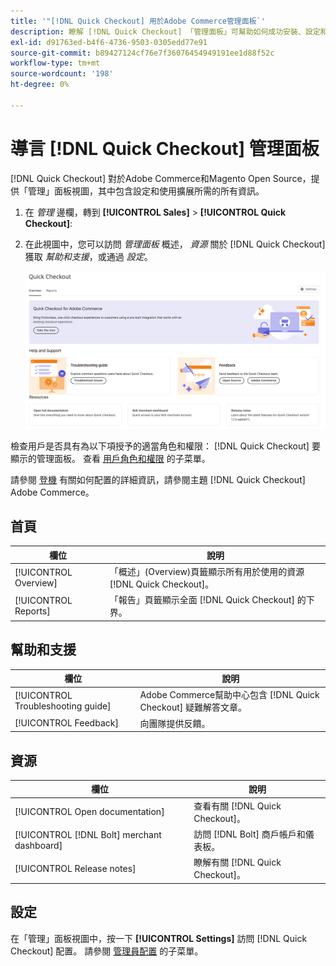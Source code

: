 ```yaml
---
title: '"[!DNL Quick Checkout] 用於Adobe Commerce管理面板`'
description: 瞭解 [!DNL Quick Checkout] 「管理面板」可幫助如何成功安裝、設定和可視化擴展。
exl-id: d91763ed-b4f6-4736-9503-0305edd77e91
source-git-commit: b89427124cf76e7f36076454949191ee1d88f52c
workflow-type: tm+mt
source-wordcount: '198'
ht-degree: 0%

---
```


# 導言 [!DNL Quick Checkout] 管理面板

[!DNL Quick Checkout] 對於Adobe Commerce和Magento Open Source，提供「管理」面板視圖，其中包含設定和使用擴展所需的所有資訊。

1. 在 _管理_ 邊欄，轉到 **[!UICONTROL Sales]** > **[!UICONTROL Quick Checkout]**:
1. 在此視圖中，您可以訪問 _管理面板_ 概述， _資源_ 關於 [!DNL Quick Checkout]獲取 _幫助和支援_，或通過 _設定_。

   ![菜單快速簽出](assets/admin-panel-view.png)

檢查用戶是否具有為以下項授予的適當角色和權限： [!DNL Quick Checkout] 要顯示的管理面板。 查看 [用戶角色和權限](../quick-checkout/user-roles-setup.md) 的子菜單。

請參閱 [登機](../quick-checkout/onboarding.md) 有關如何配置的詳細資訊，請參閱主題 [!DNL Quick Checkout] Adobe Commerce。

## 首頁

| 欄位 | 說明 |
|---|---|
| [!UICONTROL Overview] | 「概述」(Overview)頁籤顯示所有用於使用的資源 [!DNL Quick Checkout]。 |
| [!UICONTROL Reports] | 「報告」頁籤顯示全面 [!DNL Quick Checkout] 的下界。 |

## 幫助和支援

| 欄位 | 說明 |
|---|---|
| [!UICONTROL Troubleshooting guide] | Adobe Commerce幫助中心包含 [!DNL Quick Checkout] 疑難解答文章。 |
| [!UICONTROL Feedback] | 向團隊提供反饋。 |

## 資源

| 欄位 | 說明 |
|---|---|
| [!UICONTROL Open documentation] | 查看有關 [!DNL Quick Checkout]。 |
| [!UICONTROL [!DNL Bolt] merchant dashboard] | 訪問 [!DNL Bolt] 商戶帳戶和儀表板。 |
| [!UICONTROL Release notes] | 瞭解有關 [!DNL Quick Checkout]。 |

## 設定

在「管理」面板視圖中，按一下 **[!UICONTROL Settings]** 訪問 [!DNL Quick Checkout] 配置。 請參閱 [管理員配置](onboarding.md#complete-admin-configuration) 的子菜單。
